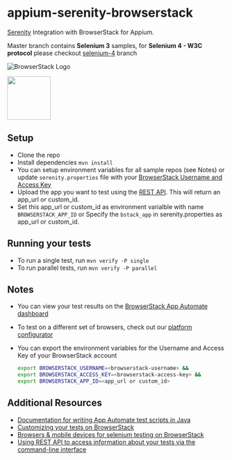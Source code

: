 # appium-serenity-browserstack

[Serenity](http://www.thucydides.info/docs/serenity/) Integration with BrowserStack for Appium.

Master branch contains **Selenium 3** samples, for **Selenium 4 - W3C protocol** please checkout [selenium-4](https://github.com/browserstack/serenity-browserstack/tree/selenium-4) branch

![BrowserStack Logo](https://d98b8t1nnulk5.cloudfront.net/production/images/layout/logo-header.png?1469004780)

<img src="http://www.thucydides.info/docs/serenity/images/serenity-logo.png" height = "100">

## Setup

- Clone the repo
- Install dependencies `mvn install`
- You can setup environment variables for all sample repos (see Notes) or update `serenity.properties` file with your [BrowserStack Username and Access Key](https://www.browserstack.com/accounts/settings)
- Upload the app you want to test using the [REST API](https://www.browserstack.com/docs/app-automate/api-reference/appium/apps#upload-an-app). This will return an app_url or custom_id.
- Set this app_url or custom_id as environment varialble with name `BROWSERSTACK_APP_ID` or Specify the `bstack_app` in serenity.properties as app_url or custom_id.

## Running your tests

- To run a single test, run `mvn verify -P single`
- To run parallel tests, run `mvn verify -P parallel`

## Notes

- You can view your test results on the [BrowserStack App Automate dashboard](https://www.browserstack.com/app-automate)
- To test on a different set of browsers, check out our [platform configurator](https://www.browserstack.com/app-automate/java#setting-os-and-browser)
- You can export the environment variables for the Username and Access Key of your BrowserStack account

  ```sh
  export BROWSERSTACK_USERNAME=<browserstack-username> &&
  export BROWSERSTACK_ACCESS_KEY=<browserstack-access-key> &&
  export BROWSERSTACK_APP_ID=<app_url or custom_id>
  ```

## Additional Resources

- [Documentation for writing App Automate test scripts in Java](https://www.browserstack.com/docs/app-automate/appium/getting-started/java)
- [Customizing your tests on BrowserStack](https://www.browserstack.com/app-automate/capabilities)
- [Browsers & mobile devices for selenium testing on BrowserStack](https://www.browserstack.com/list-of-browsers-and-platforms?product=app_automate)
- [Using REST API to access information about your tests via the command-line interface](https://www.browserstack.com/app-automate/rest-api)
